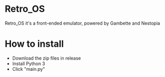 # Retro_OS
Retro_OS it's a front-ended emulator, powered by Gambette and Nestopia

# How to install
- Download the zip files in release
- Install Python 3
- Click "main.py"
